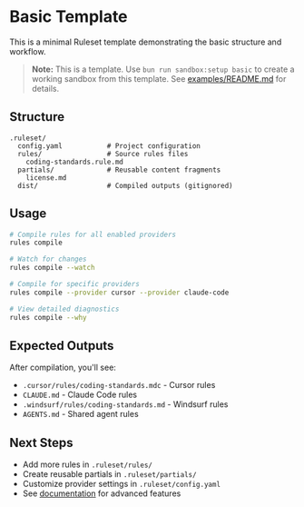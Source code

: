 # Basic Template

This is a minimal Ruleset template demonstrating the basic structure and workflow.

> **Note:** This is a template. Use `bun run sandbox:setup basic` to create a working sandbox from this template. See [examples/README.md](../../README.md) for details.

## Structure

```
.ruleset/
  config.yaml           # Project configuration
  rules/                # Source rules files
    coding-standards.rule.md
  partials/             # Reusable content fragments
    license.md
  dist/                 # Compiled outputs (gitignored)
```

## Usage

```bash
# Compile rules for all enabled providers
rules compile

# Watch for changes
rules compile --watch

# Compile for specific providers
rules compile --provider cursor --provider claude-code

# View detailed diagnostics
rules compile --why
```

## Expected Outputs

After compilation, you'll see:
- `.cursor/rules/coding-standards.mdc` - Cursor rules
- `CLAUDE.md` - Claude Code rules
- `.windsurf/rules/coding-standards.md` - Windsurf rules
- `AGENTS.md` - Shared agent rules

## Next Steps

- Add more rules in `.ruleset/rules/`
- Create reusable partials in `.ruleset/partials/`
- Customize provider settings in `.ruleset/config.yaml`
- See [documentation](https://ruleset.md) for advanced features